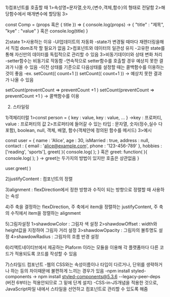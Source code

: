 1)컴포넌트를 호출할 때
1>속성명=문자열,숫자,{변수,객체,함수}의 형태로 전달함
2>해당함수에서 매개변수에 할당됨
3>
<Comp title='제목' />

const Comp = (props 혹은 { title }) => { 
	console.log(props) -> { "title" : "제목", "kye" : "value" }
	혹은 console.log(title)
 }

2)state
1>사용하는 이유
-UI업데이트의 자동화
-state가 변경될 때마다 재렌더링을해서 직접 dom조작 할 필요가 없음
2>컴포넌트와 데이터의 일관성 유지
-고유한 state를 통해 자신만의 데이터를 독립적으로 관리할 수 있음
3>비동기데이터와 상태 변화 처리
-setter함수는 비동기로 작동함
-연속적으로 setter함수를 호출할 경우 예상치 못한 결과가 나올 수 있음
-이전 상태를 기준으로 다음상태를 설정할 때는 콜백함수를 이용하는 것이 좋음
-ex.
setCount(( count+1 ))
setCount(( count+1 )) -> 예상치 못한 결과가 나올 수 있음

setCount(preventCount => preventCount +1 )
setCount(preventCount => preventCount +1 ) -> 콜백함수를 이용



2. 스타일링

1)객체리터럴
1>const person = { key : value, key : value, ... }
->key : 프로퍼티, value : 프로퍼티의 값
2>프로퍼티에 들어갈 수 있는 타입 : 문자열, 숫자(정수,실수 다 포함), 
			boolean, null, 객체, 배열, 함수(객체안에 정의된 함수를 메서드)
3>예시

const user = { 
	name : 'Alice',
	age : 30,
	isMarried : true,
	address : null,
	contact : { email : 'alice@example.com', phone : '123-456-789' },
	hobbies : ['reading', 'sports'],
	greet( ){ 
		console.log( ); } 혹은
	greet: function( ){ 
		console.log( ); } -> greet는 두가지의 방법이 있지만 호출은 상관없음
 }

user.greet( )

2)justifyContent : 컴포넌트의 정렬

3)alignment : flexDirection에서 정한 방향과 수직이 되는 방향으로 정렬할 때 사용하는 속성

4)주 축을 결정하는 flexDirection, 주 축에서 item을 정렬하는 justifyContent, 주 축의 수직에서 item을 정렬하는 alignment

5)그림자설정
1>shawdowColor : 그림자 색 설정
2>shawdowOffset : width와 height값을 지정하여 그림자 거리 설정
3>shawdowOpacity : 그림자의 불투명도 설정
4>shawdowRadius : 그림자의 흐름 반경 설정

6)리액트네이티브에서 제공하는 Plaform 이라는 모듈을 이용해 각 플랫폼마다 다른 코드가 적용되도록 코드를 작성할 수 있음

7)스타일드 컴포넌트
-웹의 CSS와는 속성이름이나 타입이 다르거나, 단위를 생략하거나 하는 등의 차이때문에 불편하게 느끼는 경우가 있음
-npm install styled-components -> npm install styled-components@5.3.6 --legacy-peer-deps
(버전 6부터는 적용안되므로 그 밑에 단계 설치)
-CSS-in-JS개념을 적용한 것으로, JavaScript파일 내에서 스타일을 선언하고 컴포넌트로 관리할 수 있도록 해줌